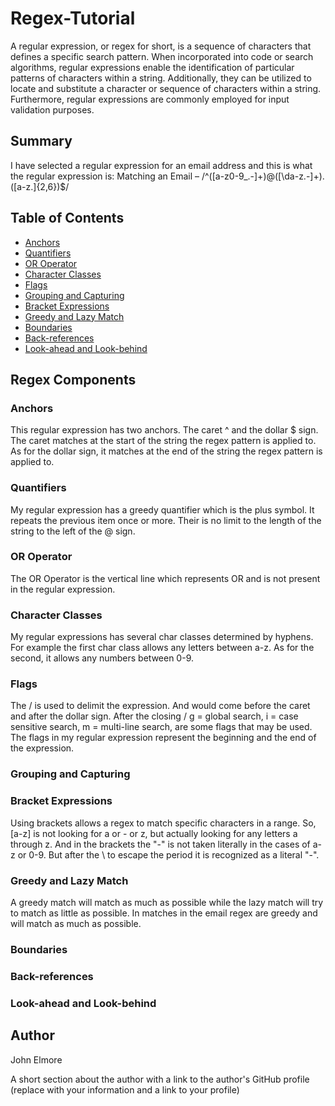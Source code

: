 # Regex-Tutorial

 A regular expression, or regex for short, is a sequence of characters that defines a specific search pattern. When incorporated into code or search algorithms, regular expressions enable the identification of particular patterns of characters within a string. Additionally, they can be utilized to locate and substitute a character or sequence of characters within a string. Furthermore, regular expressions are commonly employed for input validation purposes.

## Summary

I have selected a regular expression for an email address and this is what the regular expression is:
Matching an Email – /^([a-z0-9_\.-]+)@([\da-z\.-]+)\.([a-z\.]{2,6})$/

## Table of Contents

- [Anchors](#anchors)
- [Quantifiers](#quantifiers)
- [OR Operator](#or-operator)
- [Character Classes](#character-classes)
- [Flags](#flags)
- [Grouping and Capturing](#grouping-and-capturing)
- [Bracket Expressions](#bracket-expressions)
- [Greedy and Lazy Match](#greedy-and-lazy-match)
- [Boundaries](#boundaries)
- [Back-references](#back-references)
- [Look-ahead and Look-behind](#look-ahead-and-look-behind)

## Regex Components

### Anchors
This regular expression has two anchors. The caret ^ and the dollar $ sign. The caret matches at the start of the string the regex pattern is applied to. As for the dollar sign, it matches at the end of the string the regex pattern is applied to.
### Quantifiers
My regular expression has a greedy quantifier which is the plus symbol. It repeats the previous item once or more. Their is no limit to the length of the string to the left of the @ sign. 

### OR Operator
The OR Operator is the vertical line which represents OR and is not present in the regular expression.

### Character Classes
My regular expressions has several char classes determined by hyphens. For example the first char class allows any letters between a-z. As for the second, it allows any numbers between 0-9. 


### Flags
The / is used to delimit the expression. And would come before the caret and after the dollar sign. After the closing / g = global search, i = case sensitive search, m = multi-line search, are some flags that may be used. The flags in my regular expression represent the beginning and the end of the expression.



### Grouping and Capturing

### Bracket Expressions
Using brackets allows a regex to match specific characters in a range. So, [a-z] is not looking for a or - or z, but actually looking for any letters a through z. And in the brackets the "-" is not taken literally in the cases of a-z or 0-9. But after the \ to escape the period it is recognized as a literal "-".

### Greedy and Lazy Match
A greedy match will match as much as possible while the lazy match will try to match as little as possible. In matches in the email regex are greedy and will match as much as possible.

### Boundaries

### Back-references

### Look-ahead and Look-behind

## Author
John Elmore

A short section about the author with a link to the author's GitHub profile (replace with your information and a link to your profile)
